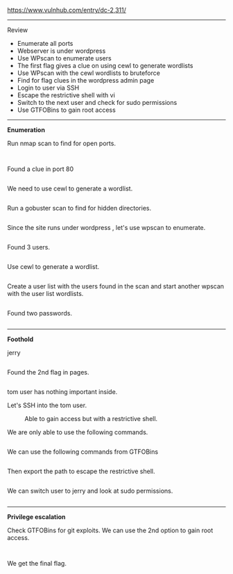 <!-- wp:paragraph -->
<p><a href="https://www.vulnhub.com/entry/dc-2,311/" target="_blank" rel="noreferrer noopener">https://www.vulnhub.com/entry/dc-2,311/</a></p>
<!-- /wp:paragraph -->

<!-- wp:separator -->
<hr class="wp-block-separator has-alpha-channel-opacity"/>
<!-- /wp:separator -->

<!-- wp:paragraph {"align":"center","backgroundColor":"vivid-purple","fontSize":"small"} -->
<p class="has-text-align-center has-vivid-purple-background-color has-background has-small-font-size">Review</p>
<!-- /wp:paragraph -->

<!-- wp:list -->
<ul><!-- wp:list-item -->
<li>Enumerate all ports</li>
<!-- /wp:list-item -->

<!-- wp:list-item -->
<li>Webserver is under wordpress</li>
<!-- /wp:list-item -->

<!-- wp:list-item -->
<li>Use WPscan to enumerate users</li>
<!-- /wp:list-item -->

<!-- wp:list-item -->
<li>The first flag gives a clue on using cewl to generate wordlists</li>
<!-- /wp:list-item -->

<!-- wp:list-item -->
<li>Use WPscan with the cewl wordlists to bruteforce</li>
<!-- /wp:list-item -->

<!-- wp:list-item -->
<li>Find for flag clues in the wordpress admin page</li>
<!-- /wp:list-item -->

<!-- wp:list-item -->
<li>Login to user via SSH</li>
<!-- /wp:list-item -->

<!-- wp:list-item -->
<li>Escape the restrictive shell with vi</li>
<!-- /wp:list-item -->

<!-- wp:list-item -->
<li>Switch to the next user and check for sudo permissions</li>
<!-- /wp:list-item -->

<!-- wp:list-item -->
<li>Use GTFOBins to gain root access </li>
<!-- /wp:list-item --></ul>
<!-- /wp:list -->

<!-- wp:separator -->
<hr class="wp-block-separator has-alpha-channel-opacity"/>
<!-- /wp:separator -->

<!-- wp:paragraph {"align":"center","backgroundColor":"luminous-vivid-amber","fontSize":"small"} -->
<p class="has-text-align-center has-luminous-vivid-amber-background-color has-background has-small-font-size"><strong>Enumeration</strong></p>
<!-- /wp:paragraph -->

<!-- wp:paragraph -->
<p>Run nmap scan to find for open ports.</p>
<!-- /wp:paragraph -->

<!-- wp:image {"id":4681,"sizeSlug":"large","linkDestination":"none"} -->
<figure class="wp-block-image size-large"><img src="https://persecure.files.wordpress.com/2022/09/image-305.png?w=660" alt="" class="wp-image-4681"/></figure>
<!-- /wp:image -->

<!-- wp:image {"id":4682,"sizeSlug":"large","linkDestination":"none"} -->
<figure class="wp-block-image size-large"><img src="https://persecure.files.wordpress.com/2022/09/image-306.png?w=1024" alt="" class="wp-image-4682"/></figure>
<!-- /wp:image -->

<!-- wp:paragraph -->
<p>Found a clue in port 80</p>
<!-- /wp:paragraph -->

<!-- wp:image {"id":4661,"sizeSlug":"large","linkDestination":"none"} -->
<figure class="wp-block-image size-large"><img src="https://persecure.files.wordpress.com/2022/09/image-295.png?w=1024" alt="" class="wp-image-4661"/></figure>
<!-- /wp:image -->

<!-- wp:paragraph -->
<p>We need to use cewl to generate a wordlist.</p>
<!-- /wp:paragraph -->

<!-- wp:image {"id":4669,"sizeSlug":"large","linkDestination":"none"} -->
<figure class="wp-block-image size-large"><img src="https://persecure.files.wordpress.com/2022/09/image-299.png?w=855" alt="" class="wp-image-4669"/></figure>
<!-- /wp:image -->

<!-- wp:paragraph -->
<p>Run a gobuster scan to find for hidden directories. </p>
<!-- /wp:paragraph -->

<!-- wp:image {"id":4662,"sizeSlug":"large","linkDestination":"none"} -->
<figure class="wp-block-image size-large"><img src="https://persecure.files.wordpress.com/2022/09/image-296.png?w=1024" alt="" class="wp-image-4662"/></figure>
<!-- /wp:image -->

<!-- wp:paragraph -->
<p>Since the site runs under wordpress , let's use wpscan to enumerate.</p>
<!-- /wp:paragraph -->

<!-- wp:image {"id":4665,"sizeSlug":"large","linkDestination":"none"} -->
<figure class="wp-block-image size-large"><img src="https://persecure.files.wordpress.com/2022/09/image-297.png?w=709" alt="" class="wp-image-4665"/></figure>
<!-- /wp:image -->

<!-- wp:paragraph -->
<p>Found 3 users.</p>
<!-- /wp:paragraph -->

<!-- wp:image {"id":4667,"sizeSlug":"large","linkDestination":"none"} -->
<figure class="wp-block-image size-large"><img src="https://persecure.files.wordpress.com/2022/09/image-298.png?w=844" alt="" class="wp-image-4667"/></figure>
<!-- /wp:image -->

<!-- wp:paragraph -->
<p>Use cewl to generate a wordlist.</p>
<!-- /wp:paragraph -->

<!-- wp:image {"id":4671,"sizeSlug":"large","linkDestination":"none"} -->
<figure class="wp-block-image size-large"><img src="https://persecure.files.wordpress.com/2022/09/image-300.png?w=792" alt="" class="wp-image-4671"/></figure>
<!-- /wp:image -->

<!-- wp:paragraph -->
<p>Create a user list with the users found in the scan and start another wpscan with the user list wordlists.</p>
<!-- /wp:paragraph -->

<!-- wp:image {"id":4673,"sizeSlug":"large","linkDestination":"none"} -->
<figure class="wp-block-image size-large"><img src="https://persecure.files.wordpress.com/2022/09/image-301.png?w=778" alt="" class="wp-image-4673"/></figure>
<!-- /wp:image -->

<!-- wp:paragraph -->
<p>Found two passwords.</p>
<!-- /wp:paragraph -->

<!-- wp:image {"id":4675,"sizeSlug":"large","linkDestination":"none"} -->
<figure class="wp-block-image size-large"><img src="https://persecure.files.wordpress.com/2022/09/image-302.png?w=1024" alt="" class="wp-image-4675"/></figure>
<!-- /wp:image -->

<!-- wp:separator -->
<hr class="wp-block-separator has-alpha-channel-opacity"/>
<!-- /wp:separator -->

<!-- wp:paragraph {"align":"center","backgroundColor":"vivid-cyan-blue","fontSize":"small"} -->
<p class="has-text-align-center has-vivid-cyan-blue-background-color has-background has-small-font-size"><strong>Foothold</strong></p>
<!-- /wp:paragraph -->

<!-- wp:paragraph -->
<p>jerry</p>
<!-- /wp:paragraph -->

<!-- wp:image {"id":4677,"sizeSlug":"large","linkDestination":"none"} -->
<figure class="wp-block-image size-large"><img src="https://persecure.files.wordpress.com/2022/09/image-303.png?w=1024" alt="" class="wp-image-4677"/></figure>
<!-- /wp:image -->

<!-- wp:paragraph -->
<p>Found the 2nd flag in pages.</p>
<!-- /wp:paragraph -->

<!-- wp:image {"id":4679,"sizeSlug":"large","linkDestination":"none"} -->
<figure class="wp-block-image size-large"><img src="https://persecure.files.wordpress.com/2022/09/image-304.png?w=1017" alt="" class="wp-image-4679"/></figure>
<!-- /wp:image -->

<!-- wp:paragraph -->
<p>tom user has nothing important inside.</p>
<!-- /wp:paragraph -->

<!-- wp:paragraph -->
<p>Let's SSH into the tom user.</p>
<!-- /wp:paragraph -->

<!-- wp:image {"id":4684,"sizeSlug":"large","linkDestination":"none"} -->
<figure class="wp-block-image size-large"><img src="https://persecure.files.wordpress.com/2022/09/image-307.png?w=781" alt="" class="wp-image-4684"/><figcaption class="wp-element-caption">Able to gain access but with a restrictive shell.</figcaption></figure>
<!-- /wp:image -->

<!-- wp:paragraph -->
<p>We are only able to use the following commands.</p>
<!-- /wp:paragraph -->

<!-- wp:image {"id":4686,"sizeSlug":"large","linkDestination":"none"} -->
<figure class="wp-block-image size-large"><img src="https://persecure.files.wordpress.com/2022/09/image-308.png?w=464" alt="" class="wp-image-4686"/></figure>
<!-- /wp:image -->

<!-- wp:paragraph -->
<p>We can use the following commands from GTFOBins</p>
<!-- /wp:paragraph -->

<!-- wp:image {"id":4688,"sizeSlug":"large","linkDestination":"none"} -->
<figure class="wp-block-image size-large"><img src="https://persecure.files.wordpress.com/2022/09/image-309.png?w=876" alt="" class="wp-image-4688"/></figure>
<!-- /wp:image -->

<!-- wp:paragraph -->
<p>Then export the path to escape the restrictive shell.</p>
<!-- /wp:paragraph -->

<!-- wp:image {"id":4690,"sizeSlug":"large","linkDestination":"none"} -->
<figure class="wp-block-image size-large"><img src="https://persecure.files.wordpress.com/2022/09/image-310.png?w=1024" alt="" class="wp-image-4690"/></figure>
<!-- /wp:image -->

<!-- wp:paragraph -->
<p>We can switch user to jerry and look at sudo permissions.</p>
<!-- /wp:paragraph -->

<!-- wp:image {"id":4691,"sizeSlug":"large","linkDestination":"none"} -->
<figure class="wp-block-image size-large"><img src="https://persecure.files.wordpress.com/2022/09/image-311.png?w=1024" alt="" class="wp-image-4691"/></figure>
<!-- /wp:image -->

<!-- wp:separator -->
<hr class="wp-block-separator has-alpha-channel-opacity"/>
<!-- /wp:separator -->

<!-- wp:paragraph {"align":"center","backgroundColor":"black","textColor":"white","fontSize":"small"} -->
<p class="has-text-align-center has-white-color has-black-background-color has-text-color has-background has-small-font-size"><strong>Privilege escalation</strong></p>
<!-- /wp:paragraph -->

<!-- wp:paragraph -->
<p>Check GTFOBins for git exploits. We can use the 2nd option to gain root access.</p>
<!-- /wp:paragraph -->

<!-- wp:image {"id":4693,"sizeSlug":"large","linkDestination":"none"} -->
<figure class="wp-block-image size-large"><img src="https://persecure.files.wordpress.com/2022/09/image-312.png?w=872" alt="" class="wp-image-4693"/></figure>
<!-- /wp:image -->

<!-- wp:image {"id":4694,"sizeSlug":"large","linkDestination":"none"} -->
<figure class="wp-block-image size-large"><img src="https://persecure.files.wordpress.com/2022/09/image-313.png?w=523" alt="" class="wp-image-4694"/></figure>
<!-- /wp:image -->

<!-- wp:paragraph -->
<p>We get the final flag.</p>
<!-- /wp:paragraph -->

<!-- wp:image {"id":4695,"sizeSlug":"large","linkDestination":"none"} -->
<figure class="wp-block-image size-large"><img src="https://persecure.files.wordpress.com/2022/09/image-314.png?w=713" alt="" class="wp-image-4695"/></figure>
<!-- /wp:image -->
